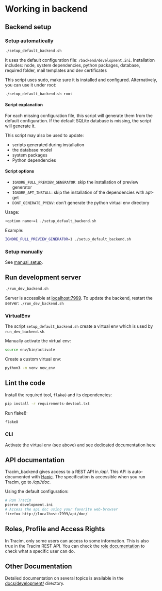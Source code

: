 # Working in backend

## Backend setup

### Setup automatically

```bash
./setup_default_backend.sh
```
It uses the default configuration file: `/backend/development.ini`.
Installation includes: node, system dependencies, python packages, database, required folder, mail templates and
dev certificates

This script uses sudo, make sure it is installed and configured.
Alternatively, you can use it under root:

```bash
./setup_default_backend.sh root
```

#### Script explanation

For each missing configuration file, this script will generate them from the default configuration.
If the default SQLite database is missing, the script will generate it.

This script may also be used to update:
- scripts generated during installation
- the database model
- system packages
- Python dependencies

#### Script options

- `IGNORE_FULL_PREVIEW_GENERATOR`: skip the installation of preview generator
- `IGNORE_APT_INSTALL`: skip the installation of the dependencies with apt-get
- `DONT_GENERATE_PYENV`: don't generate the python virtual env directory

Usage:
```bash
<option name>=1 ./setup_default_backend.sh
```

Example:
```bash
IGNORE_FULL_PREVIEW_GENERATOR=1 ./setup_default_backend.sh
```

### Setup manually

See [manual_setup](/docs/development/backend/setup/manual_setup.md).

## Run development server

```bash
./run_dev_backend.sh
```
Server is accessible at [localhost:7999](http://localhost:7999).
To update the backend, restart the server: `./run_dev_backend.sh`

### VirtualEnv

The script `setup_default_backend.sh` create a virtual env which is used by `run_dev_backend.sh`.

Manually activate the virtual env:
```bash
source env/bin/activate
```

Create a custom virtual env:
```bash
python3 -m venv new_env
```

## Lint the code

Install the required tool, `flake8` and its dependencies:
```bash
pip install -r requirements-devtool.txt
```

Run flake8:
```bash
flake8
```

### CLI

Activate the virtual env (see above) and see dedicated
documentation [here](/docs/administration/exploitation/cli.md)

## API documentation

Tracim_backend gives access to a REST API in _/api_.
This API is auto-documented with [Hapic](https://github.com/algoo/hapic).
The specification is accessible when you run Tracim, go to _/api/doc_.

Using the default configuration:
```bash
# Run Tracim
pserve development.ini
# Access the api doc using your favorite web-browser
firefox http://localhost:7999/api/doc/
```

## Roles, Profile and Access Rights

In Tracim, only some users can access to some information.
This is also true in the Tracim REST API. You can check the [role documentation](/docs/overview/roles.md) to
check what a specific user can do.

## Other Documentation

Detailed documentation on several topics is available in the [docs/development/](/docs/development) directory.
